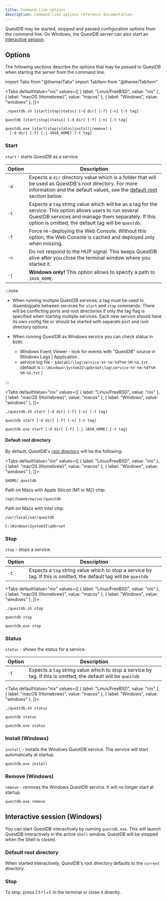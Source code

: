 ```yaml
---
title: Command-line options
description: Command-line options reference documentation.
---
```


QuestDB may be started, stopped and passed configuration options from the
command line. On Windows, the QuestDB server can also start an
[interactive session](#interactive-session-windows).

## Options

The following sections describe the options that may be passed to QuestDB when
starting the server from the command line.

<!-- prettier-ignore-start -->

import Tabs from "@theme/Tabs"
import TabItem from "@theme/TabItem"

<Tabs defaultValue="nix"
values={[
  { label: "Linux/FreeBSD", value: "nix" },
  { label: "macOS (Homebrew)", value: "macos" },
  { label: "Windows", value: "windows" },
]}>

<!-- prettier-ignore-end -->

<TabItem value="nix">

```shell
./questdb.sh [start|stop|status] [-d dir] [-f] [-n] [-t tag]
```

</TabItem>

<TabItem value="macos">

```shell
questdb [start|stop|status] [-d dir] [-f] [-n] [-t tag]
```

</TabItem>

<TabItem value="windows">

```shell
questdb.exe [start|stop|status|install|remove] \
  [-d dir] [-f] [-j JAVA_HOME] [-t tag]
```

</TabItem>

</Tabs>

### Start

`start` - starts QuestDB as a service.

| Option | Description                                                                                                                                                                                                             |
| ------ | ----------------------------------------------------------------------------------------------------------------------------------------------------------------------------------------------------------------------- |
| `-d`   | Expects a `dir` directory value which is a folder that will be used as QuestDB's root directory. For more information and the default values, see the [default root](#default-root-directory) section below.            |
| `-t`   | Expects a `tag` string value which will be as a tag for the service. This option allows users to run several QuestDB services and manage them separately. If this option is omitted, the default tag will be `questdb`. |
| `-f`   | Force re-deploying the Web Console. Without this option, the Web Console is cached and deployed only when missing.                                                                                                      |
| `-n`   | Do not respond to the HUP signal. This keeps QuestDB alive after you close the terminal window where you started it.                                                                                                    |
| `-j`   | **Windows only!** This option allows to specify a path to `JAVA_HOME`.                                                                                                                                                  |

:::note

- When running multiple QuestDB services, a tag must be used to disambiguate
  between services for `start` and `stop` commands. There will be conflicting
  ports and root directories if only the tag flag is specified when starting
  multiple services. Each new service should have its own config file or should
  be started with separate port and root directory options.

- When running QuestDB as Windows service you can check status in both:
  - Windows Event Viewer - look for events with "QuestDB" source in Windows Logs
    | Application .
  - service log file - `$dataDir\log\service-%Y-%m-%dT%H-%M-%S.txt` (default is
    `C:\Windows\System32\qdbroot\log\service-%Y-%m-%dT%H-%M-%S.txt` )

:::

<!-- prettier-ignore-start -->


<Tabs defaultValue="nix"
values={[
  { label: "Linux/FreeBSD", value: "nix" },
  { label: "macOS (Homebrew)", value: "macos" },
  { label: "Windows", value: "windows" },
]}>

<!-- prettier-ignore-end -->

<TabItem value="nix">

```shell
./questdb.sh start [-d dir] [-f] [-n] [-t tag]
```

</TabItem>

<TabItem value="macos">

```shell
questdb start [-d dir] [-f] [-n] [-t tag]
```

</TabItem>

<TabItem value="windows">

```shell
questdb.exe start [-d dir] [-f] [-j JAVA_HOME] [-t tag]
```

</TabItem>

</Tabs>

#### Default root directory

By default, QuestDB's [root directory](/docs/concept/root-directory-structure/)
will be the following:

<!-- prettier-ignore-start -->

<Tabs defaultValue="nix" values={[
  { label: "Linux/FreeBSD", value: "nix" },
  { label: "macOS (Homebrew)", value: "macos" },
  { label: "Windows", value: "windows" },
]}>

<!-- prettier-ignore-end -->

<TabItem value="nix">

```shell
$HOME/.questdb
```

</TabItem>

<TabItem value="macos">

Path on Macs with Apple Silicon (M1 or M2) chip:

```shell
/opt/homebrew/var/questdb
```

Path on Macs with Intel chip:

```shell
/usr/local/var/questdb
```

</TabItem>

<TabItem value="windows">

```shell
C:\Windows\System32\qdbroot
```

</TabItem>

</Tabs>

### Stop

`stop` - stops a service.

| Option | Description                                                                                                        |
| ------ | ------------------------------------------------------------------------------------------------------------------ |
| `-t`   | Expects a `tag` string value which to stop a service by tag. If this is omitted, the default tag will be `questdb` |

<!-- prettier-ignore-start -->

<Tabs defaultValue="nix" values={[
  { label: "Linux/FreeBSD", value: "nix" },
  { label: "macOS (Homebrew)", value: "macos" },
  { label: "Windows", value: "windows" },
]}>

<!-- prettier-ignore-end -->

<TabItem value="nix">

```shell
./questdb.sh stop
```

</TabItem>

<TabItem value="macos">

```shell
questdb stop
```

</TabItem>

<TabItem value="windows">

```shell
questdb.exe stop
```

</TabItem>

</Tabs>

### Status

`status` - shows the status for a service.

| Option | Description                                                                                                    |
| ------ | -------------------------------------------------------------------------------------------------------------- |
| `-t`   | Expects a `tag` string value which to stop a service by tag. If this is omitted, the default will be `questdb` |

<!-- prettier-ignore-start -->

<Tabs defaultValue="nix" values={[
  { label: "Linux/FreeBSD", value: "nix" },
  { label: "macOS (Homebrew)", value: "macos" },
  { label: "Windows", value: "windows" },
]}>

<!-- prettier-ignore-end -->

<TabItem value="nix">

```shell
./questdb.sh status
```

</TabItem>

<TabItem value="macos">

```shell
questdb status
```

</TabItem>

<TabItem value="windows">

```shell
questdb.exe status
```

</TabItem>

</Tabs>

### Install (Windows)

`install` - installs the Windows QuestDB service. The service will start
automatically at startup.

```shell
questdb.exe install
```

### Remove (Windows)

`remove` - removes the Windows QuestDB service. It will no longer start at
startup.

```shell
questdb.exe remove
```

## Interactive session (Windows)

You can start QuestDB interactively by running `questdb.exe`. This will launch
QuestDB interactively in the active `Shell` window. QuestDB will be stopped when
the Shell is closed.

### Default root directory

When started interactively, QuestDB's root directory defaults to the `current`
directory.

### Stop

To stop, press <kbd>Ctrl</kbd>+<kbd>C</kbd> in the terminal or close it
directly.
